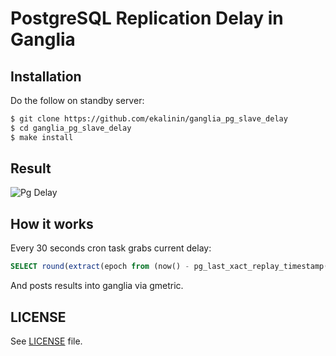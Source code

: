 PostgreSQL Replication Delay in Ganglia
=======================================

Installation
------------

Do the follow on standby server:

```bash
$ git clone https://github.com/ekalinin/ganglia_pg_slave_delay
$ cd ganglia_pg_slave_delay
$ make install
```

Result
------

![Pg Delay](https://raw.github.com/ekalinin/ganglia_pg_slave_delay/master/screenshot.png)

How it works
------------

Every 30 seconds cron task grabs current delay:

```sql
SELECT round(extract(epoch from (now() - pg_last_xact_replay_timestamp())))
```

And posts results into ganglia via gmetric.

LICENSE
-------

See [LICENSE](https://github.com/ekalinin/ganglia_pg_slave_delay/blob/master/LICENSE)
file.
